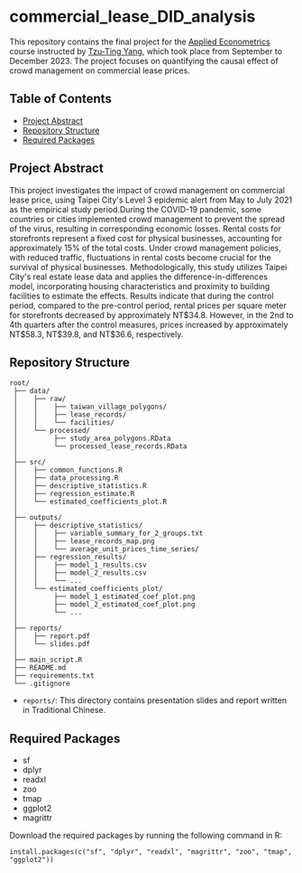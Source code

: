 # commercial_lease_DID_analysis

This repository contains the final project for the [Applied Econometrics](https://sites.google.com/view/cpelab/teaching/2023-applied-econometrics-%E6%87%89%E7%94%A8%E8%A8%88%E9%87%8F%E7%B6%93%E6%BF%9F%E5%AD%B8) course instructed by [Tzu-Ting Yang](https://sites.google.com/view/cpelab/), which took place from September to December 2023. The project focuses on quantifying the causal effect of crowd management on commercial lease prices.

## Table of Contents

- [Project Abstract](#project-abstract)
- [Repository Structure](#repository-structure)
- [Required Packages](#required-packages)

## Project Abstract

This project investigates the impact of crowd management on commercial lease price, using Taipei City's Level 3 epidemic alert from May to July 2021 as the empirical study period.During the COVID-19 pandemic, some countries or cities implemented crowd management to prevent the spread of the virus, resulting in corresponding economic losses. Rental costs for storefronts represent a fixed cost for physical businesses, accounting for approximately 15% of the total costs. Under crowd management policies, with reduced traffic, fluctuations in rental costs become crucial for the survival of physical businesses. Methodologically, this study utilizes Taipei City's real estate lease data and applies the difference-in-differences model, incorporating housing characteristics and proximity to building facilities to estimate the effects. Results indicate that during the control period, compared to the pre-control period, rental prices per square meter for storefronts decreased by approximately NT\$34.8. However, in the 2nd to 4th quarters after the control measures, prices increased by approximately NT\$58.3, NT\$39.8, and NT\$36.6, respectively.

## Repository Structure

``` plaintext
root/
 ├── data/                       
 │    ├── raw/
 │    │    ├── taiwan_village_polygons/
 │    │    ├── lease_records/
 │    │    └── facilities/
 │    └── processed/
 │         ├── study_area_polygons.RData
 │         └── processed_lease_records.RData
 │
 ├── src/ 
 │    ├── common_functions.R 
 │    ├── data_processing.R
 │    ├── descriptive_statistics.R
 │    ├── regression_estimate.R
 │    └── estimated_coefficients_plot.R
 │ 
 ├── outputs/                   
 │    ├── descriptive_statistics/                 
 │    │    ├── variable_summary_for_2_groups.txt
 │    │    ├── lease_records_map.png
 │    │    └── average_unit_prices_time_series/
 │    ├── regression_results/
 │    │    ├── model_1_results.csv
 │    │    ├── model_2_results.csv
 │    │    └── ...
 │    └── estimated_coefficients_plot/
 │         ├── model_1_estimated_coef_plot.png
 │         ├── model_2_estimated_coef_plot.png
 │         └── ...
 │
 ├── reports/                    
 │    ├── report.pdf
 │    └── slides.pdf
 │
 ├── main_script.R
 ├── README.md               
 ├── requirements.txt
 └── .gitignore   
```

- `reports/`: This directory contains presentation slides and report written in Traditional Chinese.

## Required Packages

- sf
- dplyr
- readxl
- zoo
- tmap
- ggplot2
- magrittr

Download the required packages by running the following command in R:

``` plaintext
install.packages(c("sf", "dplyr", "readxl", "magrittr", "zoo", "tmap", "ggplot2"))
```

